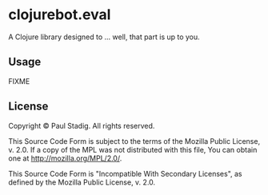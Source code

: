 # clojurebot.eval

A Clojure library designed to ... well, that part is up to you.

## Usage

FIXME

## License

Copyright © Paul Stadig.  All rights reserved.

This Source Code Form is subject to the terms of the Mozilla Public License,
v. 2.0.  If a copy of the MPL was not distributed with this file, You can
obtain one at http://mozilla.org/MPL/2.0/.

This Source Code Form is "Incompatible With Secondary Licenses", as defined by
the Mozilla Public License, v. 2.0.
